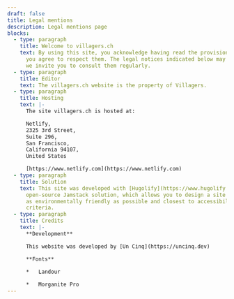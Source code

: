 ```yaml
---
draft: false
title: Legal mentions
description: Legal mentions page
blocks:
  - type: paragraph
    title: Welcome to villagers.ch
    text: By using this site, you acknowledge having read the provisions below and
      you agree to respect them. The legal notices indicated below may change,
      we invite you to consult them regularly.
  - type: paragraph
    title: Editor
    text: The villagers.ch website is the property of Villagers.
  - type: paragraph
    title: Hosting
    text: |-
      The site villagers.ch is hosted at:

      Netlify,  
      2325 3rd Street,  
      Suite 296,  
      San Francisco,  
      California 94107,  
      United States

      [https://www.netlify.com](https://www.netlify.com)
  - type: paragraph
    title: Solution
    text: This site was developed with [Hugolify](https://www.hugolify.io), an
      open-source Jamstack solution, which allows you to design a site that is
      as environmentally friendly as possible and closest to accessibility
      criteria.
  - type: paragraph
    title: Credits
    text: |-
      **Development**

      This website was developed by [Un Cinq](https://uncinq.dev)

      **Fonts**

      *   Landour
          
      *   Morganite Pro
---
```

